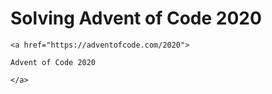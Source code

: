 # Solving Advent of Code 2020
    <a href="https://adventofcode.com/2020">

    Advent of Code 2020

    </a>
